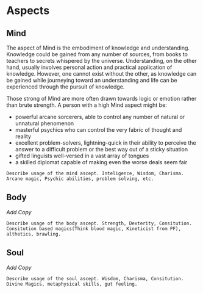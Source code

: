 # Aspects

## Mind
The aspect of Mind is the embodiment of knowledge and understanding. Knowledge could be gained from any number of sources, from books to teachers to secrets whispered by the universe. Understanding, on the other hand, usually involves personal action and practical application of knowledge. However, one cannot exist without the other, as knowledge can be gained while journeying toward an understanding and life can be experienced through the pursuit of knowledge.

Those strong of Mind are more often drawn towards logic or emotion rather than brute strength. A person with a high Mind aspect might be:
* powerful arcane sorcerers, able to control any number of natural or unnatural phenomenon
* masterful psychics who can control the very fabric of thought and reality
* excellent problem-solvers, lightning-quick in their ability to perceive the answer to a difficult problem or the best way out of a sticky situation
* gifted linguists well-versed in a vast array of tongues
* a skilled diplomat capable of making even the worse deals seem fair
```
Describe usage of the mind ascept. Inteligence, Wisdom, Charisma.
Arcane magic, Psychic abilities, problem solving, etc.
```
## Body
*Add Copy*
```
Describe usage of the body ascept. Strength, Dexterity, Consitution.
Consitution based magics(Think blood magic, Kineticist from PF), althetics, brawling.
```

## Soul
*Add Copy*
```
Describe usage of the soul ascept. Wisdom, Charisma, Consitution.
Divine Magics, metaphysical skills, gut feeling. 
```
<!--stackedit_data:
eyJoaXN0b3J5IjpbLTE5MDM0NzgxODMsLTEyNTQ3MTQ0MCwtMT
Q1NDkxNzcwLC0xNjA2NjU1ODQ1LDcwMTM3NDI3MSwxOTIzMzk5
NDk1LC0xMzk0NDA0MzMwLDEwMTIzNzA2NDFdfQ==
-->